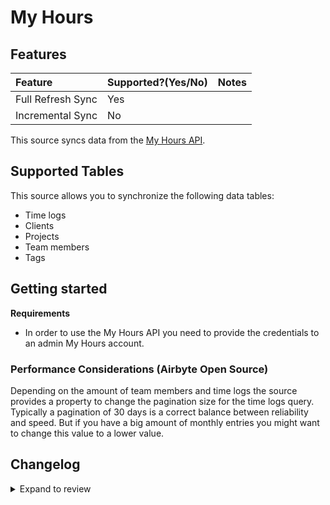 # My Hours

## Features

| Feature           | Supported?\(Yes/No\) | Notes |
| :---------------- | :------------------- | :---- |
| Full Refresh Sync | Yes                  |       |
| Incremental Sync  | No                   |       |

This source syncs data from the [My Hours API](https://documenter.getpostman.com/view/8879268/TVmV4YYU).

## Supported Tables

This source allows you to synchronize the following data tables:

- Time logs
- Clients
- Projects
- Team members
- Tags

## Getting started

**Requirements**

- In order to use the My Hours API you need to provide the credentials to an admin My Hours account.

### Performance Considerations (Airbyte Open Source)

Depending on the amount of team members and time logs the source provides a property to change the pagination size for the time logs query. Typically a pagination of 30 days is a correct balance between reliability and speed. But if you have a big amount of monthly entries you might want to change this value to a lower value.

## Changelog

<details>
  <summary>Expand to review</summary>

| Version | Date       | Pull Request                                             | Subject                            |
| :------ | :--------- | :------------------------------------------------------- | :--------------------------------- |
| 0.3.32 | 2025-08-09 | [64748](https://github.com/airbytehq/airbyte/pull/64748) | Update dependencies |
| 0.3.31 | 2025-08-02 | [64249](https://github.com/airbytehq/airbyte/pull/64249) | Update dependencies |
| 0.3.30 | 2025-07-26 | [63871](https://github.com/airbytehq/airbyte/pull/63871) | Update dependencies |
| 0.3.29 | 2025-07-19 | [63385](https://github.com/airbytehq/airbyte/pull/63385) | Update dependencies |
| 0.3.28 | 2025-07-12 | [63254](https://github.com/airbytehq/airbyte/pull/63254) | Update dependencies |
| 0.3.27 | 2025-06-28 | [62406](https://github.com/airbytehq/airbyte/pull/62406) | Update dependencies |
| 0.3.26 | 2025-06-21 | [61913](https://github.com/airbytehq/airbyte/pull/61913) | Update dependencies |
| 0.3.25 | 2025-06-14 | [61056](https://github.com/airbytehq/airbyte/pull/61056) | Update dependencies |
| 0.3.24 | 2025-05-24 | [60452](https://github.com/airbytehq/airbyte/pull/60452) | Update dependencies |
| 0.3.23 | 2025-05-10 | [59509](https://github.com/airbytehq/airbyte/pull/59509) | Update dependencies |
| 0.3.22 | 2025-04-27 | [59092](https://github.com/airbytehq/airbyte/pull/59092) | Update dependencies |
| 0.3.21 | 2025-04-19 | [58513](https://github.com/airbytehq/airbyte/pull/58513) | Update dependencies |
| 0.3.20 | 2025-04-12 | [57890](https://github.com/airbytehq/airbyte/pull/57890) | Update dependencies |
| 0.3.19 | 2025-04-05 | [57288](https://github.com/airbytehq/airbyte/pull/57288) | Update dependencies |
| 0.3.18 | 2025-03-29 | [56714](https://github.com/airbytehq/airbyte/pull/56714) | Update dependencies |
| 0.3.17 | 2025-03-22 | [56046](https://github.com/airbytehq/airbyte/pull/56046) | Update dependencies |
| 0.3.16 | 2025-03-08 | [55432](https://github.com/airbytehq/airbyte/pull/55432) | Update dependencies |
| 0.3.15 | 2025-03-01 | [54752](https://github.com/airbytehq/airbyte/pull/54752) | Update dependencies |
| 0.3.14 | 2025-02-22 | [54323](https://github.com/airbytehq/airbyte/pull/54323) | Update dependencies |
| 0.3.13 | 2025-02-15 | [53807](https://github.com/airbytehq/airbyte/pull/53807) | Update dependencies |
| 0.3.12 | 2025-02-08 | [53278](https://github.com/airbytehq/airbyte/pull/53278) | Update dependencies |
| 0.3.11 | 2025-02-01 | [52734](https://github.com/airbytehq/airbyte/pull/52734) | Update dependencies |
| 0.3.10 | 2025-01-25 | [52242](https://github.com/airbytehq/airbyte/pull/52242) | Update dependencies |
| 0.3.9 | 2025-01-18 | [51791](https://github.com/airbytehq/airbyte/pull/51791) | Update dependencies |
| 0.3.8 | 2025-01-11 | [51220](https://github.com/airbytehq/airbyte/pull/51220) | Update dependencies |
| 0.3.7 | 2024-12-28 | [50599](https://github.com/airbytehq/airbyte/pull/50599) | Update dependencies |
| 0.3.6 | 2024-12-21 | [50120](https://github.com/airbytehq/airbyte/pull/50120) | Update dependencies |
| 0.3.5 | 2024-12-14 | [49611](https://github.com/airbytehq/airbyte/pull/49611) | Update dependencies |
| 0.3.4 | 2024-12-12 | [49253](https://github.com/airbytehq/airbyte/pull/49253) | Update dependencies |
| 0.3.3 | 2024-12-11 | [48285](https://github.com/airbytehq/airbyte/pull/48285) | Starting with this version, the Docker image is now rootless. Please note that this and future versions will not be compatible with Airbyte versions earlier than 0.64 |
| 0.3.2 | 2024-10-29 | [47787](https://github.com/airbytehq/airbyte/pull/47787) | Update dependencies |
| 0.3.1 | 2024-10-28 | [47095](https://github.com/airbytehq/airbyte/pull/47095) | Update dependencies |
| 0.3.0 | 2024-10-19 | [47012](https://github.com/airbytehq/airbyte/pull/47012) | Migrate to manifest only format |
| 0.2.20 | 2024-10-12 | [46852](https://github.com/airbytehq/airbyte/pull/46852) | Update dependencies |
| 0.2.19 | 2024-10-05 | [46469](https://github.com/airbytehq/airbyte/pull/46469) | Update dependencies |
| 0.2.18 | 2024-09-28 | [46167](https://github.com/airbytehq/airbyte/pull/46167) | Update dependencies |
| 0.2.17 | 2024-09-21 | [45781](https://github.com/airbytehq/airbyte/pull/45781) | Update dependencies |
| 0.2.16 | 2024-09-14 | [45582](https://github.com/airbytehq/airbyte/pull/45582) | Update dependencies |
| 0.2.15 | 2024-09-07 | [45235](https://github.com/airbytehq/airbyte/pull/45235) | Update dependencies |
| 0.2.14 | 2024-08-31 | [44948](https://github.com/airbytehq/airbyte/pull/44948) | Update dependencies |
| 0.2.13 | 2024-08-24 | [44729](https://github.com/airbytehq/airbyte/pull/44729) | Update dependencies |
| 0.2.12 | 2024-08-17 | [44280](https://github.com/airbytehq/airbyte/pull/44280) | Update dependencies |
| 0.2.11 | 2024-08-12 | [43833](https://github.com/airbytehq/airbyte/pull/43833) | Update dependencies |
| 0.2.10 | 2024-08-10 | [43518](https://github.com/airbytehq/airbyte/pull/43518) | Update dependencies |
| 0.2.9 | 2024-08-03 | [43127](https://github.com/airbytehq/airbyte/pull/43127) | Update dependencies |
| 0.2.8 | 2024-07-27 | [42809](https://github.com/airbytehq/airbyte/pull/42809) | Update dependencies |
| 0.2.7 | 2024-07-20 | [42350](https://github.com/airbytehq/airbyte/pull/42350) | Update dependencies |
| 0.2.6 | 2024-07-13 | [41905](https://github.com/airbytehq/airbyte/pull/41905) | Update dependencies |
| 0.2.5 | 2024-07-10 | [41297](https://github.com/airbytehq/airbyte/pull/41297) | Update dependencies |
| 0.2.4 | 2024-07-06 | [40993](https://github.com/airbytehq/airbyte/pull/40993) | Update dependencies |
| 0.2.3 | 2024-06-25 | [40286](https://github.com/airbytehq/airbyte/pull/40286) | Update dependencies |
| 0.2.2 | 2024-06-22 | [40020](https://github.com/airbytehq/airbyte/pull/40020) | Update dependencies |
| 0.2.1 | 2024-06-06 | [39308](https://github.com/airbytehq/airbyte/pull/39308) | [autopull] Upgrade base image to v1.2.2 |
| 0.2.0 | 2024-03-15 | [36063](https://github.com/airbytehq/airbyte/pull/36063) | Migrate to Low Code |
| 0.1.2 | 2023-11-20 | [32680](https://github.com/airbytehq/airbyte/pull/32680) | Schema and CDK updates |
| 0.1.1 | 2022-06-08 | [12964](https://github.com/airbytehq/airbyte/pull/12964) | Update schema for time_logs stream |
| 0.1.0 | 2021-11-26 | [8270](https://github.com/airbytehq/airbyte/pull/8270) | New Source: My Hours |

</details>
